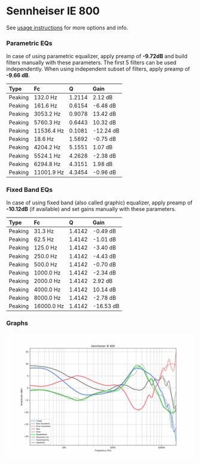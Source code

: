# Sennheiser IE 800
See [usage instructions](https://github.com/jaakkopasanen/AutoEq#usage) for more options and info.

### Parametric EQs
In case of using parametric equalizer, apply preamp of **-9.72dB** and build filters manually
with these parameters. The first 5 filters can be used independently.
When using independent subset of filters, apply preamp of **-9.66 dB**.

| Type    | Fc         |      Q | Gain      |
|:--------|:-----------|:-------|:----------|
| Peaking | 132.0 Hz   | 1.2114 | 2.12 dB   |
| Peaking | 161.6 Hz   | 0.6154 | -6.48 dB  |
| Peaking | 3053.2 Hz  | 0.9078 | 13.42 dB  |
| Peaking | 5760.3 Hz  | 0.6443 | 10.32 dB  |
| Peaking | 11536.4 Hz | 0.1081 | -12.24 dB |
| Peaking | 18.6 Hz    | 1.5692 | -0.75 dB  |
| Peaking | 4204.2 Hz  | 5.1551 | 1.07 dB   |
| Peaking | 5524.1 Hz  | 4.2628 | -2.38 dB  |
| Peaking | 6294.8 Hz  | 4.3151 | 1.98 dB   |
| Peaking | 11001.9 Hz | 4.3454 | -0.96 dB  |

### Fixed Band EQs
In case of using fixed band (also called graphic) equalizer, apply preamp of **-10.12dB**
(if available) and set gains manually with these parameters.

| Type    | Fc         |      Q | Gain      |
|:--------|:-----------|:-------|:----------|
| Peaking | 31.3 Hz    | 1.4142 | -0.49 dB  |
| Peaking | 62.5 Hz    | 1.4142 | -1.01 dB  |
| Peaking | 125.0 Hz   | 1.4142 | -3.40 dB  |
| Peaking | 250.0 Hz   | 1.4142 | -4.43 dB  |
| Peaking | 500.0 Hz   | 1.4142 | -0.70 dB  |
| Peaking | 1000.0 Hz  | 1.4142 | -2.34 dB  |
| Peaking | 2000.0 Hz  | 1.4142 | 2.92 dB   |
| Peaking | 4000.0 Hz  | 1.4142 | 10.14 dB  |
| Peaking | 8000.0 Hz  | 1.4142 | -2.78 dB  |
| Peaking | 16000.0 Hz | 1.4142 | -16.53 dB |

### Graphs
![](./Sennheiser%20IE%20800.png)